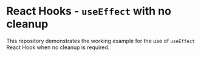 # React Hooks - `useEffect` with no cleanup

This repository demonstrates the working example for the use of `useEffect` React Hook when no cleanup is required.
